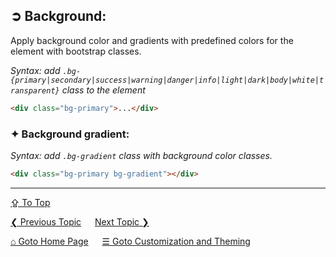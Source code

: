 ## &#10162; Background:
Apply background color and gradients with predefined colors for the element with bootstrap classes.

*Syntax: add `.bg-{primary|secondary|success|warning|danger|info|light|dark|body|white|transparent}` class to the element*

```html
<div class="bg-primary">...</div>
```

### &#10022; Background gradient:

*Syntax: add `.bg-gradient` class with background color classes.*

```html
<div class="bg-primary bg-gradient"></div>
```

---
[&#8682; To Top](#-background)

[&#10094; Previous Topic](./customization-and-theming.md) &emsp; [Next Topic &#10095;](./customization-and-theming.borders.md)

[&#8962; Goto Home Page](../../README.md) &emsp; [&#9776; Goto Customization and Theming](./customization-and-theming.md)